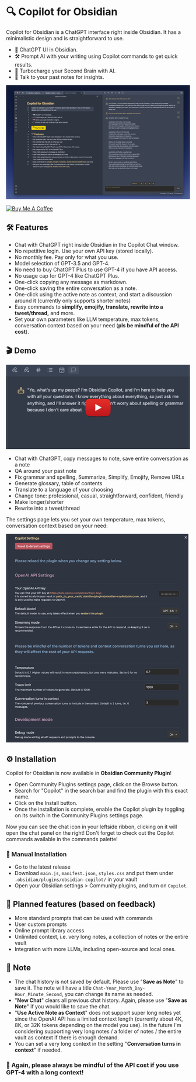 # 🔍 Copilot for Obsidian

Copilot for Obsidian is a ChatGPT interface right inside Obsidian. It has a minimalistic design and is straightforward to use.

- 💬 ChatGPT UI in Obsidian.
- 🛠️ Prompt AI with your writing using Copilot commands to get quick results.
- 🚀 Turbocharge your Second Brain with AI.
- 🧠 Talk to your past notes for insights.

<img src="./images/ui.png" alt="UI">

<a href="https://www.buymeacoffee.com/logancyang" target="_blank"><img src="https://cdn.buymeacoffee.com/buttons/v2/default-yellow.png" alt="Buy Me A Coffee" style="height: 40px !important;width: 150px !important;" ></a>

## 🛠️ Features
- Chat with ChatGPT right inside Obsidian in the Copilot Chat window.
- No repetitive login. Use your own API key (stored locally).
- No monthly fee. Pay only for what you use.
- Model selection of GPT-3.5 and GPT-4.
- No need to buy ChatGPT Plus to use GPT-4 if you have API access.
- No usage cap for GPT-4 like ChatGPT Plus.
- One-click copying any message as markdown.
- One-click saving the entire conversation as a note.
- One-click using the active note as context, and start a discussion around it (currently only supports shorter notes)
- Easy commands to **simplify, emojify, translate, rewrite into a tweet/thread,** and more.
- Set your own parameters like LLM temperature, max tokens, conversation context based on your need (**pls be mindful of the API cost**).

## 🎬 Demo

[![Video Thumbnail](./images/thumbnail.png)](https://www.youtube.com/watch?v=jRCDAg2sck8)

- Chat with ChatGPT, copy messages to note, save entire conversation as a note
- QA around your past note
- Fix grammar and spelling, Summarize, Simplify, Emojify, Remove URLs
- Generate glossary, table of contents
- Translate to a language of your choosing
- Change tone: professional, casual, straightforward, confident, friendly
- Make longer/shorter
- Rewrite into a tweet/thread

The settings page lets you set your own temperature, max tokens, conversation context based on your need:

<img src="./images/settings-page.png" alt="Settings" width="500">

## ⚙️ Installation

Copilot for Obsidian is now available in **Obsidian Community Plugin**!

- Open Community Plugins settings page, click on the Browse button.
- Search for "Copilot" in the search bar and find the plugin with this exact name.
- Click on the Install button.
- Once the installation is complete, enable the Copilot plugin by toggling on its switch in the Community Plugins settings page.

Now you can see the chat icon in your leftside ribbon, clicking on it will open the chat panel on the right! Don't forget to check out the Copilot commands available in the commands palette!

### 🔧 Manual Installation
- Go to the latest release
- Download `main.js`, `manifest.json`, `styles.css` and put them under `.obsidian/plugins/obsidian-copilot/` in your vault
- Open your Obsidian settings > Community plugins, and turn on `Copilot`.

## 📝 Planned features (based on feedback)
- More standard prompts that can be used with commands
- User custom prompts
- Online prompt library access
- Unlimited context, i.e. very long notes, a collection of notes or the entire vault
- Integration with more LLMs, including open-source and local ones.

## 🔔 Note
- The chat history is not saved by default. Please use "**Save as Note**" to save it. The note will have a title `Chat-Year_Month_Day-Hour_Minute_Second`, you can change its name as needed.
- "**New Chat**" clears all previous chat history. Again, please use "**Save as Note**" if you would like to save the chat.
- "**Use Active Note as Context**" does not support super long notes yet since the OpenAI API has a limited context length (currently about 4K, 8K, or 32K tokens depending on the model you use). In the future I'm considering supporting very long notes / a folder of notes / the entire vault as context if there is enough demand.
- You can set a very long context in the setting "**Conversation turns in context**" if needed.

### 📣 Again, please always be mindful of the API cost if you use GPT-4 with a long context!
